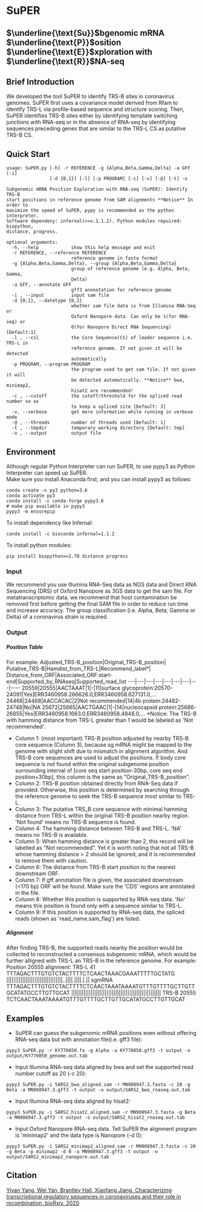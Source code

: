 # SuPER
## $\underline{\text{Su}}$bgenomic mRNA $\underline{\text{P}}$osition $\underline{\text{E}}$xploration with $\underline{\text{R}}$NA-seq

## Brief Introduction
We developed the tool SuPER to identify TRS-B sites in coronavirus genomes. SuPER first uses a covariance model derived from Rfam to identify TRS-L via profile-based sequence and structure scoring. Then, SuPER identifies TRS-B sites either by identifying template switching junctions with RNA-seq or in the absence of RNA-seq by identifying sequences preceding genes that are similar to the TRS-L CS as putative TRS-B CS.

## Quick Start
```
usage: SuPER.py [-h] -r REFERENCE -g {Alpha,Beta,Gamma,Delta} -a GFF [-i]
                [-d {0,1}] [-l] [-p PROGRAM] [-c] [-v] [-@] [-t] -o

Subgenomic mRNA Position Exploration with RNA-seq (SuPER): Identify TRS-B
start positions in reference genome from SAM alignments **Notice** In order to
maximize the speed of SuPER, pypy is recommended as the python interpreter.
Software dependeny: infernal(>=v.1.1.2). Python modules repuired: biopython,
distance, progress.

optional arguments:
  -h, --help            show this help message and exit
  -r REFERENCE, --reference REFERENCE
                        reference genome in fasta format
  -g {Alpha,Beta,Gamma,Delta}, --group {Alpha,Beta,Gamma,Delta}
                        group of reference genome (e.g. Alpha, Beta, Gamma,
                        Delta)
  -a GFF, --annotate GFF
                        gff3 annnotation for reference genome
  -i , --input          input sam file
  -d {0,1}, --datetype {0,1}
                        whether sam file data is from Illumina RNA-Seq or
                        Oxford Nanopore data. Can only be 1(for RNA-seq) or
                        0(for Nanopore Direct RNA Sequencing) [Default:1]
  -l , --csl            the Core Sequence(CS) of leader sequence i.e. TRS-L in
                        reference genome. If not given it will be detected
                        automatically
  -p PROGRAM, --program PROGRAM
                        the program used to get sam file. If not given it will
                        be detected automatically. **Notice** bwa, minimap2,
                        hisat2 are recommended!
  -c , --cutoff         the cutoff/threshold for the spliced read number so as
                        to keep a spliced site [Default: 3]
  -v, --verbose         get more information while running in verbose mode
  -@ , --threads        number of threads used [Default: 1]
  -t , --tmpdir         temporary working directory [Default: tmp]
  -o , --output         output file
```

## Environment
Although regular Python Interpreter can run SuPER, to use pypy3 as Python Interpreter can speed up SuPER.   
Make sure you install Anaconda first, and you can install pypy3 as follows:

```
conda create -n py3 python=3.6
conda activate py3
conda install -c conda-forge pypy3.6
# make pip available in pypy3
pypy3 -m ensurepip
```
To install dependency like Infernal:

```
conda install -c bioconda infernal=1.1.2
```
To install python modules:

```
pip install biopython==1.70 distance progress
```

### Input
We recommend you use Illumina RNA-Seq data as NGS data and Direct RNA Sequencing (DRS) of Oxford Nanopore as 3GS data to get the sam file.
For metatranscriptomic data, we recommend that host contamination be removed first before getting the final SAM file in order to reduce run time and increase accuracy.
The group classification (i.e. Alpha, Beta, Gamma or Delta) of a coronavirus strain is required.

### Output
##### Position Table
For example:
Adjusted_TRS-B_position|Original_TRS-B_position| Putative_TRS-B|Hamdist_from_TRS-L|Recommend_label*|	Distance_from_ORF|Associated_ORF:start-end|Supported_by_RNAseq|Supported_read_list
---|---|---|---|---|---|---|---|----
20559|20555|AACTAAAT|1|-|11|surface glycoprotein:20570-24091|Yes|ERR3460958.266626.0,ERR3460958.627131.0,...
24468|24468|AACCACAC|2|Not recommended|14|4b protein:24482-24748|No|NA
25672|25665|AACTGAAC|1|-|14|nucleocapsid protein:25686-26855|Yes|ERR3460958.1663.0,ERR3460958.4848.0,...
*Notice: The TRS-B with hamming distance from TRS-L greater than 1 would be labeled as 'Not recommended'.

- Column 1: (most important) TRS-B position adjusted by nearby TRS-B core sequence (Column 3), because sg mRNA might be mapped to the genome with slight shift due to mismatch in alignment algorithm. And TRS-B core sequences are used to adjust the positions. If body core sequence is not found within the original subgenome position surrounding interval of [core seq start position-30bp, core seq end position+30bp], this column is the same as "Original_TRS-B_position".
- Column 2: TRS-B position obtained directly from RNA-Seq data if provided. Otherwise, this position is determined by searching through the reference genome to seek the  TRS-B sequence most similar to TRS-L.
- Column 3: The putative TRS_B core sequence with minimal hamming distance from TRS-L within the original TRS-B position nearby region. 'Not found' means no TRS-B sequence is found.
- Column 4: The hamming distance between TRS-B and TRS-L. 'NA' means no TRS-B is available.
- Column 5: When hamming distance is greater than 2, this record will be labelled as "Not recommended". Yet it is worth noting that not all TRS-B whose hamming distance > 2 should be ignored, and it is recommended to remove them with caution.
- Column 6: The distance from TRS-B start position to the nearest downstream ORF.
- Column 7: If gff annotation file is given, the associated downstream (<170 bp) ORF will be found. Make sure the 'CDS' regions are annotated in the file. 
- Column 8: Whether this position is supported by RNA-seq data. 'No' means this position is found only with a sequence similar to TRS-L.
- Column 9: If this position is supported by RNA-seq data, the spliced reads (shown as 'read_name.sam_flag') are listed.

##### Alignment
After finding TRS-B, the supported reads nearby the position would be collected to reconstructed a consensus subgenomic mRNA, which would be further alligned with TRS-L an TRS-B in the reference genome.
For example:
Position 20555 alignment:
   TRS-L 41 TTTAGACTTTGTGTCTACTTTTCTCAACTAAACGAAATTTTTGCTATG
            ||||||||||||||||||||||||||||||||..||||.||||.|.||
     sgmRNA TTTAGACTTTGTGTCTACTTTTCTCAACTAAATAAAATGTTTGTTTTGCTTGTTGCATATGCCTTGTTGCAT
                                 |||||||||||||||||||||||||||||||||||||||||||||||||||
                     TRS-B 20555 TCTCAACTAAATAAAATGTTTGTTTTGCTTGTTGCATATGCCTTGTTGCAT

## Examples

- SuPER can guess the subgenomic mRNA positions even without offering RNA-seq data but with annotation file(i.e. gff3 file):
```
pypy3 SuPER.py -r KY770850.fa -g Alpha -a KY770850.gff3 -t output -o output/KY770850_genome.out.tab
```

- Input Illumina RNA-seq data aligned by bwa and set the supported read number cutoff as 20 (-c 20):
```
pypy3 SuPER.py -i SARS2_bwa_aligned.sam -r MN908947.3.fasta -c 20 -g Beta -a MN908947.3.gff3 -t output -o output/SARS2_bwa_rnaseq.out.tab
```

- Input Illumina RNA-seq data aligned by hisat2:
```
pypy3 SuPER.py -i SARS2_hisat2_aligned.sam -r MN908947.3.fasta -g Beta -a MN908947.3.gff3 -t output -o output/SARS2_hisat2_rnaseq.out.tab
```

- Input Oxford Nanopore RNA-seq data. Tell SuPER the alignment program is 'minimap2' and the data type is Nanopore (-d 0):
```
pypy3 SuPER.py -i SARS2_minimap2_aligned.sam -r MN908947.3.fasta -c 20 -g Beta -p minimap2 -d 0 -a MN908947.3.gff3 -t output -o output/SARS2_minimap2_nanopore.out.tab
```
## Citation
[Yiyan Yang, Wei Yan, Brantley Hall, Xiaofang Jiang. Characterizing transcriptional regulatory sequences in coronaviruses and their role in recombination. bioRxiv. 2020](https://www.biorxiv.org/content/10.1101/2020.06.21.163410v1)